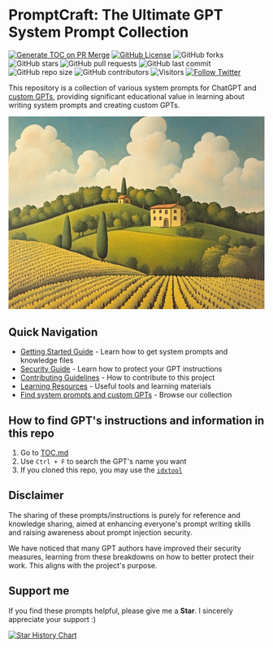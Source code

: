 # PromptCraft: The Ultimate GPT System Prompt Collection
[![Generate TOC on PR Merge](https://github.com/LouisShark/chatgpt_system_prompt/actions/workflows/build-toc.yaml/badge.svg?branch=main)](https://github.com/LouisShark/chatgpt_system_prompt/actions/workflows/build-toc.yaml)
[![GitHub License](https://img.shields.io/github/license/LouisShark/chatgpt_system_prompt)](https://github.com/LouisShark/chatgpt_system_prompt/blob/main/LICENSE)
![GitHub forks](https://img.shields.io/github/forks/LouisShark/chatgpt_system_prompt)
![GitHub stars](https://img.shields.io/github/stars/LouisShark/chatgpt_system_prompt)
![GitHub pull requests](https://img.shields.io/github/issues-pr/LouisShark/chatgpt_system_prompt)
![GitHub last commit](https://img.shields.io/github/last-commit/LouisShark/chatgpt_system_prompt)
![GitHub repo size](https://img.shields.io/github/repo-size/LouisShark/chatgpt_system_prompt)
![GitHub contributors](https://img.shields.io/github/contributors/LouisShark/chatgpt_system_prompt)
![Visitors](https://visitor-badge.laobi.icu/badge?page_id=LouisShark.chatgpt_system_prompt)
[![Follow Twitter][twitter-image]][twitter-url]

[twitter-image]: https://img.shields.io/twitter/follow/LouisShark
[twitter-url]: https://twitter.com/shark_louis

This repository is a collection of various system prompts for ChatGPT and [custom GPTs](https://openai.com/blog/introducing-gpts), providing significant educational value in learning about writing system prompts and creating custom GPTs.

<img src="bg.png" width="600px" />

## Quick Navigation

- [Getting Started Guide](./GETTING_STARTED.md) - Learn how to get system prompts and knowledge files
- [Security Guide](./SECURITY.md) - Learn how to protect your GPT instructions
- [Contributing Guidelines](./CONTRIBUTING.md) - How to contribute to this project
- [Learning Resources](./RESOURCES.md) - Useful tools and learning materials
- [Find system prompts and custom GPTs](./TOC.md) - Browse our collection

## How to find GPT's instructions and information in this repo

1. Go to [TOC.md](./TOC.md)
2. Use `Ctrl + F` to search the GPT's name you want
3. If you cloned this repo, you may use the [`idxtool`](./scripts/README.md)

## Disclaimer

The sharing of these prompts/instructions is purely for reference and knowledge sharing, aimed at enhancing everyone's prompt writing skills and raising awareness about prompt injection security.

We have noticed that many GPT authors have improved their security measures, learning from these breakdowns on how to better protect their work. This aligns with the project's purpose.

## Support me

If you find these prompts helpful, please give me a **Star**. I sincerely appreciate your support :)

[![Star History Chart](https://api.star-history.com/svg?repos=LouisShark/ChatGPT_system_prompt&type=Date)](https://star-history.com/#LouisShark/ChatGPT_system_prompt&Date)
